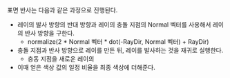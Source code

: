 표면 반사는 다음과 같은 과정으로 진행된다. 
- 레이의 발사 방향의 반대 방향과 레이의 충돌 지점의 Normal 벡터를 사용해서 레이의 반사 방향을 구한다.
	- normalize(2 * Normal 벡터 * dot(-RayDir, Normal 벡터) + RayDir)
- 충돌 지점과 반사 방향으로 레이를 만든 뒤, 레이를 발사하는 것을 재귀로 실행한다.
	- 충동 지점을 새로운 레이의
- 이때 얻은 색상 값의 일정 비율을 최종 색상에 더해준다.
